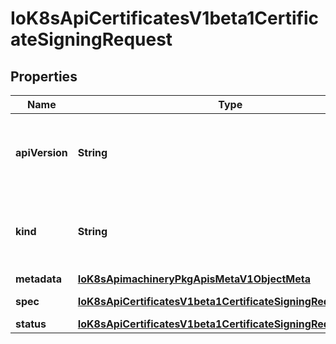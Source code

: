 
# IoK8sApiCertificatesV1beta1CertificateSigningRequest

## Properties
Name | Type | Description | Notes
------------ | ------------- | ------------- | -------------
**apiVersion** | **String** | APIVersion defines the versioned schema of this representation of an object. Servers should convert recognized schemas to the latest internal value, and may reject unrecognized values. More info: https://git.k8s.io/community/contributors/devel/sig-architecture/api-conventions.md#resources |  [optional]
**kind** | **String** | Kind is a string value representing the REST resource this object represents. Servers may infer this from the endpoint the client submits requests to. Cannot be updated. In CamelCase. More info: https://git.k8s.io/community/contributors/devel/sig-architecture/api-conventions.md#types-kinds |  [optional]
**metadata** | [**IoK8sApimachineryPkgApisMetaV1ObjectMeta**](IoK8sApimachineryPkgApisMetaV1ObjectMeta.md) |  |  [optional]
**spec** | [**IoK8sApiCertificatesV1beta1CertificateSigningRequestSpec**](IoK8sApiCertificatesV1beta1CertificateSigningRequestSpec.md) | The certificate request itself and any additional information. |  [optional]
**status** | [**IoK8sApiCertificatesV1beta1CertificateSigningRequestStatus**](IoK8sApiCertificatesV1beta1CertificateSigningRequestStatus.md) | Derived information about the request. |  [optional]



